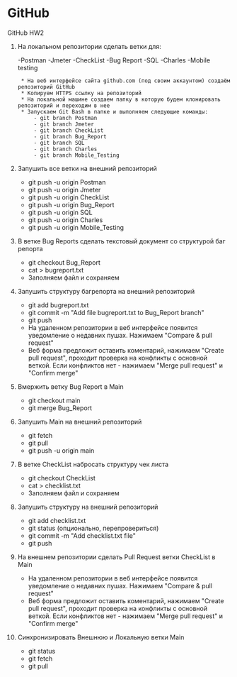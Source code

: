 # GitHub

GitHub HW2

1. На локальном репозитории сделать ветки для:	

	-Postman
	-Jmeter
	-CheckList
	-Bug Report
	-SQL
	-Charles
	-Mobile testing
		
		* На веб интерфейсе сайта github.com (под своим аккаунтом) создаём репозиторий GitHub
		* Копируем HTTPS ссылку на репозиторий
		* На локальной машине создаем папку в которую будем клонировать репозиторий и переходим в нее	
		* Запускаем Git Bash в папке и выполняем следующие команды:
			- git branch Postman
			- git branch Jmeter
			- git branch CheckList
			- git branch Bug_Report
			- git branch SQL
			- git branch Charles
			- git branch Mobile_Testing

2. Запушить все ветки на внешний репозиторий 

	- git push -u origin Postman
	- git push -u origin Jmeter
	- git push -u origin CheckList
	- git push -u origin Bug_Report
	- git push -u origin SQL
	- git push -u origin Charles
	- git push -u origin Mobile_Testing

3. В ветке Bug Reports сделать текстовый документ со структурой баг репорта

	- git checkout Bug_Report
	- cat > bugreport.txt
	- Заполняем файл и сохраняем
 
4. Запушить структуру багрепорта на внешний репозиторий

	- git add bugreport.txt
	- git commit -m "Add file bugreport.txt to Bug_Report branch"
	- git push
	- На удаленном репозитории в веб интерфейсе появится уведомление о недавних пушах. Нажимаем "Compare & pull request"
	- Веб форма предложит оставить коментарий, нажимаем "Create pull request", проходит проверка на конфликты с основной 	веткой. Если конфликтов нет - нажимаем "Merge pull request" и "Confirm merge" 

5. Вмержить ветку Bug Report в Main

	- git checkout main
	- git merge Bug_Report

6. Запушить Main на внешний репозиторий 
	
	- git fetch
	- git pull
	- git push -u origin main

7. В ветке CheckList набросать структуру чек листа

	- git checkout CheckList
	- cat > checklist.txt
	- Заполняем файл и сохраняем
	
8. Запушить структуру на внешний репозиторий

	- git add checklist.txt
	- git status (опционально, перепровериться)
	- git commit -m "Add checklist.txt file"
	- git push  
9. На внешнем репозитории сделать Pull Request ветки CheckList в Main

	- На удаленном репозитории в веб интерфейсе появится уведомление о недавних пушах. Нажимаем "Compare & pull request"
	- Веб форма предложит оставить коментарий, нажимаем "Create pull request", проходит проверка на конфликты с основной 	веткой. Если конфликтов нет - нажимаем "Merge pull request" и "Confirm merge"

10. Синхронизировать Внешнюю и Локальную ветки Main

	- git status
	- git fetch
	- git pull
